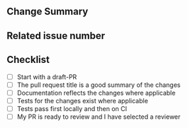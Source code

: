 ## Change Summary

<!-- Please give a short summary of the changes. -->

## Related issue number

<!-- Are there any issues opened that will be resolved by merging this change? -->
<!-- WARNING: please use "fix #123" style references so the issue is closed when this PR is merged. -->

## Checklist

* [ ] Start with a draft-PR
* [ ] The pull request title is a good summary of the changes
* [ ] Documentation reflects the changes where applicable
* [ ] Tests for the changes exist where applicable
* [ ] Tests pass first locally and then on CI
* [ ] My PR is ready to review and I have selected a reviewer